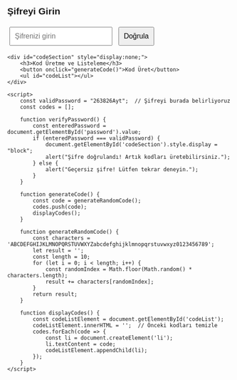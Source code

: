<!DOCTYPE html>
<html lang="tr">
<head>
    <meta charset="UTF-8">
    <meta name="viewport" content="width=device-width, initial-scale=1.0">
    <title>Kod Üretme ve Listeleme</title>
    <style>
        body {
            font-family: Arial, sans-serif;
            margin: 40px;
        }
        input, button {
            padding: 10px;
            font-size: 16px;
            margin: 5px;
        }
        #codeList {
            margin-top: 20px;
            list-style-type: none;
        }
    </style>
</head>
<body>
    <h2>Şifreyi Girin</h2>
    <input type="text" id="password" placeholder="Şifrenizi girin" />
    <button onclick="verifyPassword()">Doğrula</button>

    <div id="codeSection" style="display:none;">
        <h3>Kod Üretme ve Listeleme</h3>
        <button onclick="generateCode()">Kod Üret</button>
        <ul id="codeList"></ul>
    </div>

    <script>
        const validPassword = "263826Ayt";  // Şifreyi burada belirliyoruz
        const codes = [];

        function verifyPassword() {
            const enteredPassword = document.getElementById('password').value;
            if (enteredPassword === validPassword) {
                document.getElementById('codeSection').style.display = "block";
                alert("Şifre doğrulandı! Artık kodları üretebilirsiniz.");
            } else {
                alert("Geçersiz şifre! Lütfen tekrar deneyin.");
            }
        }

        function generateCode() {
            const code = generateRandomCode();
            codes.push(code);
            displayCodes();
        }

        function generateRandomCode() {
            const characters = 'ABCDEFGHIJKLMNOPQRSTUVWXYZabcdefghijklmnopqrstuvwxyz0123456789';
            let result = '';
            const length = 10;
            for (let i = 0; i < length; i++) {
                const randomIndex = Math.floor(Math.random() * characters.length);
                result += characters[randomIndex];
            }
            return result;
        }

        function displayCodes() {
            const codeListElement = document.getElementById('codeList');
            codeListElement.innerHTML = '';  // Önceki kodları temizle
            codes.forEach(code => {
                const li = document.createElement('li');
                li.textContent = code;
                codeListElement.appendChild(li);
            });
        }
    </script>
</body>
</html>

